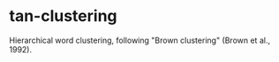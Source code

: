 tan-clustering
==============

Hierarchical word clustering, following "Brown clustering" (Brown et al., 1992).


